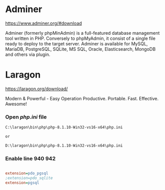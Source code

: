# Adminer

https://www.adminer.org/#download

Adminer (formerly phpMinAdmin) is a full-featured database management tool written in PHP. Conversely to phpMyAdmin, it consist of a single file ready to deploy to the target server. Adminer is available for MySQL, MariaDB, PostgreSQL, SQLite, MS SQL, Oracle, Elasticsearch, MongoDB and others via plugin.

# Laragon

https://laragon.org/download/

Modern & Powerful - Easy Operation
Productive. Portable. Fast. Effective. Awesome!

### Open _php.ini_ file

```bash
C:\laragon\bin\php\php-8.1.10-Win32-vs16-x64\php.ini

or

D:\laragon\bin\php\php-8.1.10-Win32-vs16-x64\php.ini

```

### Enable line 940 942

```ini

extension=pdo_pgsql
;extension=pdo_sqlite
extension=pgsql
```
